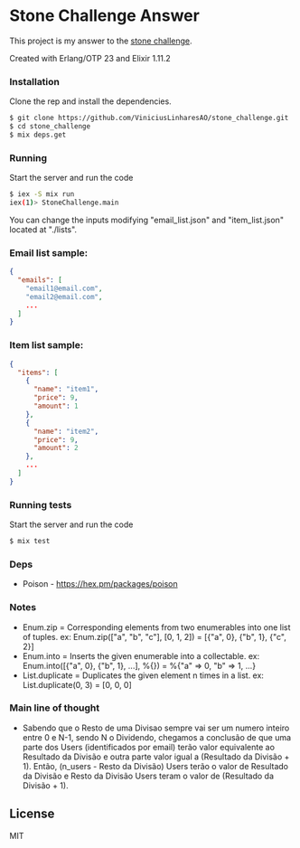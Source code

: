 # Stone Challenge Answer

This project is my answer to the [stone challenge](https://gist.github.com/programa-elixir/1bd50a6d97909f2daa5809c7bb5b9a8a).

Created with Erlang/OTP 23 and Elixir 1.11.2

### Installation

Clone the rep and install the dependencies.

```sh
$ git clone https://github.com/ViniciusLinharesAO/stone_challenge.git
$ cd stone_challenge
$ mix deps.get
```
### Running
 Start the server and run the code
```sh
$ iex -S mix run
iex(1)> StoneChallenge.main
```

You can change the inputs modifying "email_list.json" and "item_list.json" located at "./lists".

### Email list sample:
```json
{
  "emails": [
    "email1@email.com",
    "email2@email.com",
    ...
  ]
}
```

### Item list sample:
```json
{
  "items": [
    {
      "name": "item1",
      "price": 9,
      "amount": 1
    },
    {
      "name": "item2",
      "price": 9,
      "amount": 2
    },
    ...
  ]
}
```

### Running tests
 Start the server and run the code
```sh
$ mix test
```

### Deps
- Poison -  https://hex.pm/packages/poison


### Notes
* Enum.zip = Corresponding elements from two enumerables into one list of tuples. ex: Enum.zip(["a", "b", "c"], [0, 1, 2]) = [{"a", 0}, {"b", 1}, {"c", 2}]
* Enum.into = Inserts the given enumerable into a collectable. ex: Enum.into([{"a", 0}, {"b", 1}, ...], %{}) = %{"a" => 0, "b" => 1, ...}
* List.duplicate = Duplicates the given element n times in a list. ex: List.duplicate(0, 3) = [0, 0, 0]

### Main line of thought
* Sabendo que o Resto de uma Divisao sempre vai ser um numero inteiro entre 0 e N-1, sendo N o Dividendo, chegamos a conclusão de que uma parte dos Users (identificados por email) terão valor equivalente ao Resultado da Divisão e outra parte valor igual a (Resultado da Divisão + 1). Então, (n_users - Resto da Divisão) Users terão o valor de Resultado da Divisão e Resto da Divisão Users teram o valor de (Resultado da Divisão + 1).

License
----

MIT
